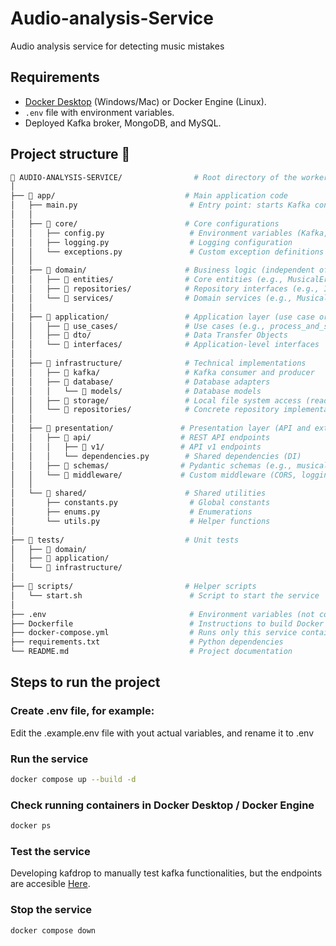 # Audio-analysis-Service
Audio analysis service for detecting music mistakes


## Requirements

* [Docker Desktop](https://www.docker.com/products/docker-desktop/) (Windows/Mac) or Docker Engine (Linux).
* `.env` file with environment variables.
* Deployed Kafka broker, MongoDB, and MySQL.

##  Project structure 📁

```bash
📁 AUDIO-ANALYSIS-SERVICE/                # Root directory of the worker service
│
├── 📁 app/                             # Main application code
│   ├── main.py                         # Entry point: starts Kafka consumer + FastAPI app
│   │
│   ├── 📁 core/                        # Core configurations
│   │   ├── config.py                   # Environment variables (Kafka, DBs, storage path)
│   │   ├── logging.py                  # Logging configuration
│   │   └── exceptions.py               # Custom exception definitions
│   │
│   ├── 📁 domain/                      # Business logic (independent of tech)
│   │   ├── 📁 entities/                # Core entities (e.g., MusicalError)
│   │   ├── 📁 repositories/            # Repository interfaces (e.g., IMongoRepo, IMySQLRepo)
│   │   └── 📁 services/                # Domain services (e.g., MusicalErrorService)
│   │
│   ├── 📁 application/                 # Application layer (use case orchestration)
│   │   ├── 📁 use_cases/               # Use cases (e.g., process_and_store_error.py)
│   │   ├── 📁 dto/                     # Data Transfer Objects
│   │   └── 📁 interfaces/              # Application-level interfaces
│   │
│   ├── 📁 infrastructure/              # Technical implementations
│   │   ├── 📁 kafka/                   # Kafka consumer and producer
│   │   ├── 📁 database/                # Database adapters
│   │   │   └── 📁 models/              # Database models
│   │   ├── 📁 storage/                 # Local file system access (read videos)
│   │   └── 📁 repositories/            # Concrete repository implementations
│   │
│   ├── 📁 presentation/               # Presentation layer (API and external interfaces)
│   │   ├── 📁 api/                    # REST API endpoints
│   │   │   ├── 📁 v1/                 # API v1 endpoints
│   │   │   └── dependencies.py        # Shared dependencies (DI)
│   │   ├── 📁 schemas/                # Pydantic schemas (e.g., musical_error_schema.py)
│   │   └── 📁 middleware/             # Custom middleware (CORS, logging, error handling)
│   │
│   └── 📁 shared/                      # Shared utilities
│       ├── constants.py                # Global constants
│       ├── enums.py                    # Enumerations
│       └── utils.py                    # Helper functions
│
├── 📁 tests/                           # Unit tests
│   ├── 📁 domain/
│   ├── 📁 application/
│   └── 📁 infrastructure/
│
├── 📁 scripts/                         # Helper scripts
│   └── start.sh                        # Script to start the service
│
├── .env                                # Environment variables (not committed to Git)
├── Dockerfile                          # Instructions to build Docker image
├── docker-compose.yml                  # Runs only this service container
├── requirements.txt                    # Python dependencies
└── README.md                           # Project documentation

```


## Steps to run the project

### Create .env file, for example:

Edit the .example.env file with yout actual variables, and rename it to .env


### Run the service

```bash
docker compose up --build -d
```

### Check running containers in Docker Desktop / Docker Engine

```bash
docker ps
```

### Test the service

Developing kafdrop to manually test kafka functionalities, but the endpoints are accesible [Here](http://localhost:8090).

### Stop the service

```bash
docker compose down
```